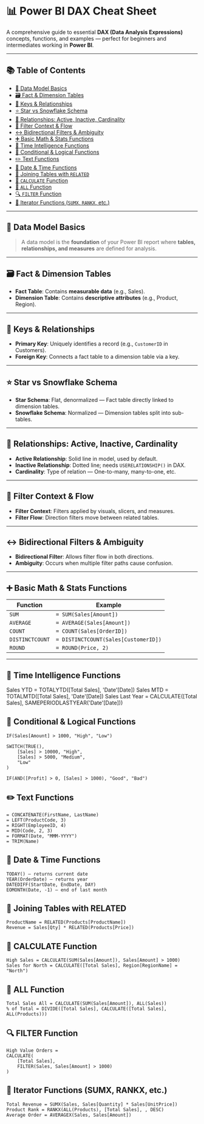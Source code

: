 # 📊 Power BI DAX Cheat Sheet

A comprehensive guide to essential **DAX (Data Analysis Expressions)** concepts, functions, and examples — perfect for beginners and intermediates working in **Power BI**.

---

## 📚 Table of Contents

- [🧠 Data Model Basics](#-data-model-basics)
- [🗃️ Fact & Dimension Tables](#️-fact--dimension-tables)
- [🔑 Keys & Relationships](#-keys--relationships)
- [⭐ Star vs Snowflake Schema](#-star-vs-snowflake-schema)
- [🔄 Relationships: Active, Inactive, Cardinality](#-relationships-active-inactive-cardinality)
- [🔀 Filter Context & Flow](#-filter-context--flow)
- [↔️ Bidirectional Filters & Ambiguity](#-bidirectional-filters--ambiguity)
- [➕ Basic Math & Stats Functions](#-basic-math--stats-functions)
- [📆 Time Intelligence Functions](#-time-intelligence-functions)
- [🧠 Conditional & Logical Functions](#-conditional--logical-functions)
- [✏️ Text Functions](#-text-functions)
- [📅 Date & Time Functions](#-date--time-functions)
- [🔗 Joining Tables with `RELATED`](#-joining-tables-with-related)
- [🧮 `CALCULATE` Function](#-calculate-function)
- [🚫 `ALL` Function](#-all-function)
- [🔍 `FILTER` Function](#-filter-function)
- [🔁 Iterator Functions (`SUMX`, `RANKX`, etc.)](#-iterator-functions-sumx-rankx-etc)

---

## 🧠 Data Model Basics
> A data model is the **foundation** of your Power BI report where **tables, relationships, and measures** are defined for analysis.

---

## 🗃️ Fact & Dimension Tables
- **Fact Table**: Contains **measurable data** (e.g., Sales).
- **Dimension Table**: Contains **descriptive attributes** (e.g., Product, Region).

---

## 🔑 Keys & Relationships
- **Primary Key**: Uniquely identifies a record (e.g., `CustomerID` in Customers).
- **Foreign Key**: Connects a fact table to a dimension table via a key.

---

## ⭐ Star vs Snowflake Schema
- **Star Schema**: Flat, denormalized — Fact table directly linked to dimension tables.
- **Snowflake Schema**: Normalized — Dimension tables split into sub-tables.

---

## 🔄 Relationships: Active, Inactive, Cardinality
- **Active Relationship**: Solid line in model, used by default.
- **Inactive Relationship**: Dotted line; needs `USERELATIONSHIP()` in DAX.
- **Cardinality**: Type of relation — One-to-many, many-to-one, etc.

---

## 🔀 Filter Context & Flow
- **Filter Context**: Filters applied by visuals, slicers, and measures.
- **Filter Flow**: Direction filters move between related tables.

---

## ↔️ Bidirectional Filters & Ambiguity
- **Bidirectional Filter**: Allows filter flow in both directions.
- **Ambiguity**: Occurs when multiple filter paths cause confusion.

---

## ➕ Basic Math & Stats Functions

| Function | Example |
|---------|---------|
| `SUM` | `= SUM(Sales[Amount])` |
| `AVERAGE` | `= AVERAGE(Sales[Amount])` |
| `COUNT` | `= COUNT(Sales[OrderID])` |
| `DISTINCTCOUNT` | `= DISTINCTCOUNT(Sales[CustomerID])` |
| `ROUND` | `= ROUND(Price, 2)` |

---

## 📆 Time Intelligence Functions


Sales YTD = TOTALYTD([Total Sales], 'Date'[Date])
Sales MTD = TOTALMTD([Total Sales], 'Date'[Date])
Sales Last Year = CALCULATE([Total Sales], SAMEPERIODLASTYEAR('Date'[Date]))


## 🧠 Conditional & Logical Functions

```dax
IF(Sales[Amount] > 1000, "High", "Low")

SWITCH(TRUE(),
    [Sales] > 10000, "High",
    [Sales] > 5000, "Medium",
    "Low"
)

IF(AND([Profit] > 0, [Sales] > 1000), "Good", "Bad")

```

## ✏️ Text Functions
```dax
= CONCATENATE(FirstName, LastName)
= LEFT(ProductCode, 3)
= RIGHT(EmployeeID, 4)
= MID(Code, 2, 3)
= FORMAT(Date, "MMM-YYYY")
= TRIM(Name)
```

## 📅 Date & Time Functions
```dax
TODAY() — returns current date  
YEAR(OrderDate) — returns year  
DATEDIFF(StartDate, EndDate, DAY)  
EOMONTH(Date, -1) — end of last month  
```

## 🔗 Joining Tables with RELATED
```
ProductName = RELATED(Products[ProductName])
Revenue = Sales[Qty] * RELATED(Products[Price])
```

## 🧮 CALCULATE Function
```
High Sales = CALCULATE(SUM(Sales[Amount]), Sales[Amount] > 1000)
Sales for North = CALCULATE([Total Sales], Region[RegionName] = "North")
```

## 🚫 ALL Function
```
Total Sales All = CALCULATE(SUM(Sales[Amount]), ALL(Sales))
% of Total = DIVIDE([Total Sales], CALCULATE([Total Sales], ALL(Products)))
```

## 🔍 FILTER Function
```
High Value Orders = 
CALCULATE(
    [Total Sales],
    FILTER(Sales, Sales[Amount] > 1000)
)
```

## 🔁 Iterator Functions (SUMX, RANKX, etc.)
```
Total Revenue = SUMX(Sales, Sales[Quantity] * Sales[UnitPrice])
Product Rank = RANKX(ALL(Products), [Total Sales], , DESC)
Average Order = AVERAGEX(Sales, Sales[Amount])
```



